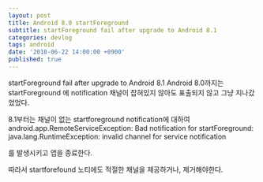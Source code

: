 ```yaml
---
layout: post
title: Android 8.0 startForeground
subtitle: startForeground fail after upgrade to Android 8.1
categories: devlog
tags: android
date: '2018-06-22 14:00:00 +0900'
published: true
---
```


startForeground fail after upgrade to Android 8.1
Android 8.0까지는 startForeground 에 notification 채널이 잡혀있지 않아도 표출되지 않고 그냥 지나갔었었다.


8.1부터는 채널이 없는 startforeground notification에 대하여
android.app.RemoteServiceException: Bad notification for startForeground: java.lang.RuntimeException: invalid channel for service notification

를 발생시키고 앱을 종료한다.

따라서 startforefound 노티에도 적절한 채널을 제공하거나,
제거해야한다.
